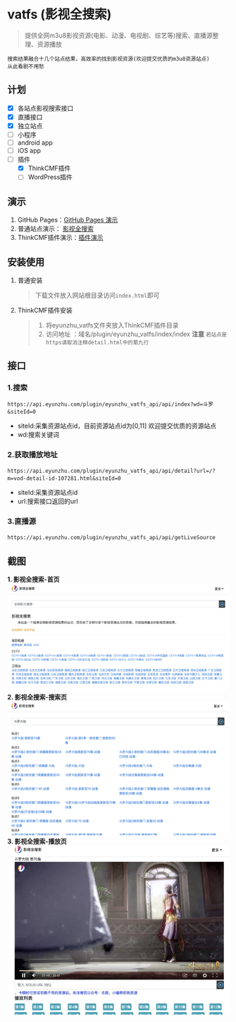 # vatfs (影视全搜索)
> 提供全网m3u8影视资源(电影、动漫、电视剧、综艺等)搜索、直播源整理、资源播放

	搜索结果融合十几个站点结果，高效率的找到影视资源(欢迎提交优质的m3u8资源站点)
	从此看剧不用愁
## 计划
- [X] 各站点影视搜索接口
- [X] 直播接口
- [X] 独立站点
- [ ] 小程序
- [ ] android app
- [ ] iOS app
- [ ] 插件
	- [X] ThinkCMF插件
	- [ ] WordPress插件

## 演示
1. GitHub Pages：[GitHub Pages 演示](https://eyunzhu.github.io/vatfs/)
2. 普通站点演示： [影视全搜索](http://v.eyunzhu.com)
3. ThinkCMF插件演示：[插件演示](https://tools.eyunzhu.com/plugin/eyunzhu_vatfs/index/index)

## 安装使用
1. 普通安装
	> 下载文件放入网站根目录访问`index.html`即可
2. ThinkCMF插件安装
	> 1. 将eyunzhu_vatfs文件夹放入ThinkCMF插件目录
	> 2. 访问地址 ：域名/plugin/eyunzhu_vatfs/index/index
**注意**
`若站点是https请取消注释detail.html中的第九行`

## 接口
### 1.搜索
`https://api.eyunzhu.com/plugin/eyunzhu_vatfs_api/api/index?wd=斗罗&siteId=0`
- siteId:采集资源站点id，目前资源站点id为[0,11] 欢迎提交优质的资源站点
- wd:搜索关键词

### 2.获取播放地址
`https://api.eyunzhu.com/plugin/eyunzhu_vatfs_api/api/detail?url=/?m=vod-detail-id-107281.html&siteId=0`
- siteId:采集资源站点id
- url:搜索接口返回的url

### 3.直播源
`https://api.eyunzhu.com/plugin/eyunzhu_vatfs_api/api/getLiveSource`


## 截图
**1. 影视全搜索-首页**
<img src="screenshot/1.jpg" alt="影视全搜索-首页" />
**2. 影视全搜索-搜索页**
<img src="screenshot/2.jpg" alt="影视全搜索-搜索页" />
**3. 影视全搜索-播放页**
<img src="screenshot/3.jpg" alt="影视全搜索-播放页" />



